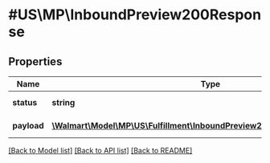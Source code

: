 # #US\MP\InboundPreview200Response

## Properties

Name | Type | Description | Notes
------------ | ------------- | ------------- | -------------
**status** | **string** | Response status. | [optional]
**payload** | [**\Walmart\Model\MP\US\Fulfillment\InboundPreview200ResponsePayloadInner[]**](InboundPreview200ResponsePayloadInner.md) | Response payload. | [optional]


[[Back to Model list]](../) [[Back to API list]](../../Api/US/MP) [[Back to README]](../../README.md)

